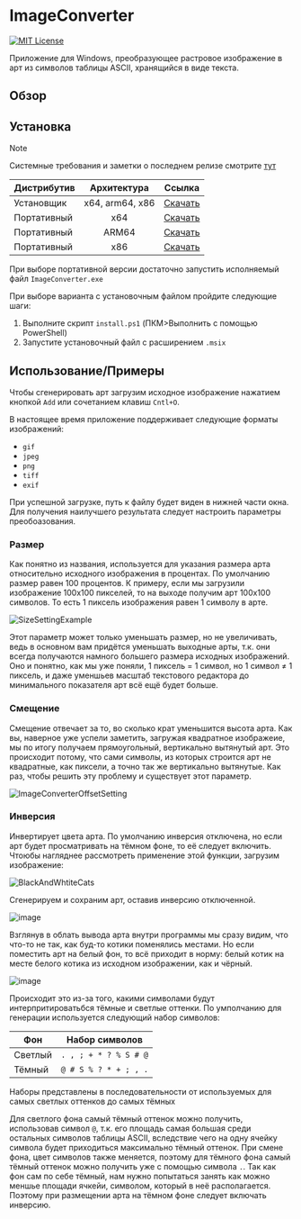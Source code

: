 # ImageConverter

[![MIT License](https://img.shields.io/badge/License-MIT-green.svg)](https://choosealicense.com/licenses/mit/)

Приложение для Windows, преобразующее растровое изображение в арт из символов таблицы ASCII, хранящийся в виде текста.

## Обзор

## Установка
> [!NOTE]
> Системные требования и заметки о последнем релизе смотрите [тут](https://github.com/SHXNVRD/ImageConverter/releases/latest)

| Дистрибутив  | Архитектура | Ссылка|
|---------------|:---------------:|------------------------------------------------------|
| Установщик | x64, arm64, x86 | [Скачать](https://github.com/SHXNVRD/ImageConverter/releases/download/v1.0.1.0/ImageConverter_1.0.1.0.7z) |
| Портативный | x64             | [Скачать](https://github.com/SHXNVRD/ImageConverter/releases/download/v1.0.1.0/win10-x64.7z)   |
| Портативный | ARM64           | [Скачать](https://github.com/SHXNVRD/ImageConverter/releases/download/v1.0.1.0/win10-arm64.7z) |
| Портативный | x86             | [Скачать](https://github.com/SHXNVRD/ImageConverter/releases/download/v1.0.1.0/win10-x86.7z)   |

При выборе портативной версии достаточно запустить исполняемый файл `ImageConverter.exe`

При выборе варианта с установочным файлом пройдите следующие шаги:
1. Выполните скрипт `install.ps1` (ПКМ>Выполнить с помощью PowerShell)
2. Запустите установочный файл с расширением `.msix`

## Использование/Примеры
Чтобы сгенерировать арт загрузим исходное изображение нажатием кнопкой `Add` или сочетанием клавиш `Cntl+O`.

В настоящее время приложение поддерживает следующие форматы изображений:

- `gif`
- `jpeg`
- `png`
- `tiff`
- `exif`

При успешной загрузке, путь к файлу будет виден в нижней части окна.
Для получения наилучшего результата следует настроить параметры преобоазования.

### Размер

Как понятно из названия, используется для указания размера арта относительно исходного изображения в процентах. По умолчанию размер равен 100 процентов.
К примеру, если мы загрузили изображение 100х100 пикселей, то на выходе получим арт 100х100 символов. То есть 1 пиксель изображения равен 1 символу в арте.

![SizeSettingExample](https://github.com/user-attachments/assets/9ce58f3f-5d17-4ba1-989a-b6cbb9f406e8)

Этот параметр может только уменьшать размер, но не увеличивать, ведь в основном вам придётся уменьшать выходные арты,  т.к. они всегда получаются намного большего размера исходных изображений. Оно и понятно, как мы уже поняли, 1 пиксель = 1 символ, но 1 символ ≠ 1 пиксель, и даже уменшьев масштаб текстового редактора до минимального показателя арт всё ещё будет больше.

### Смещение
Смещение отвечает за то, во сколько крат уменьшится высота арта. Как вы, наверное уже успели заметить, загружая квадратное изображеие, мы по итогу получаем прямоугольный, вертикально вытянутый арт. Это происходит потому, что сами символы, из которых строится арт не квадратные, как пиксели, а точно так же вертикально вытянутые. Как раз, чтобы решить эту проблему и существует этот параметр.

![ImageConverterOffsetSetting](https://github.com/user-attachments/assets/be0e9e60-0f7c-4413-bbbb-aedd56c83a4b)

### Инверсия
Инвертирует цвета арта. По умолчанию инверсия отключена, но если арт будет просматривать на тёмном фоне, то её следует включить. Чтоюбы нагляднее рассмотреть применение этой функции, загрузим изображение:

![BlackAndWhtiteCats](https://github.com/user-attachments/assets/dd774dc3-b441-439a-8cce-ee4c34f46dc5)

Сгенерируем и сохраним арт, оставив инверсию отключенной.

![image](https://github.com/user-attachments/assets/933a029f-2600-43cf-8321-33f06073dd80)

Взглянув в облать вывода арта внутри программы мы сразу видим, что что-то не так, как буд-то котики поменялись местами. Но если поместить арт на белый фон,  то всё приходит в норму: белый котик на месте белого котика из исходном изображении, как и чёрный.

![image](https://github.com/user-attachments/assets/067b71bb-8403-4041-b210-7bc54dda4e02)

Происходит это из-за того, какими символами будут интерпритироватьбся тёмные и светлые оттенки. По умполчанию для генерации используется следующий набор символов:

| Фон     | Набор символов |
|---------|----------------|
| Светлый | `. , ; + * ? % S # @` |
| Тёмный | `@ # S % ? * + ; , .` |

Наборы представлены в последовательности от используемых для самых светлых оттенков до самых тёмных

Для светлого фона самый тёмный оттенок можно получить, использовав символ `@`, т.к. его площадь самая большая среди остальных символов таблицы ASCII, вследствие чего на одну ячейку символа будет приходиться максимально тёмный оттенок. При смене фона, цвет символов также меняется, поэтому для тёмного фона самый тёмный оттенок можно получить уже с помощью символа `.`. Так как фон сам по себе тёмный, нам нужно попытаться занять как можно меншье площади ячкейи, символом, который в неё располагается. Поэтому при размещении арта на тёмном фоне следует включать инверсию.
